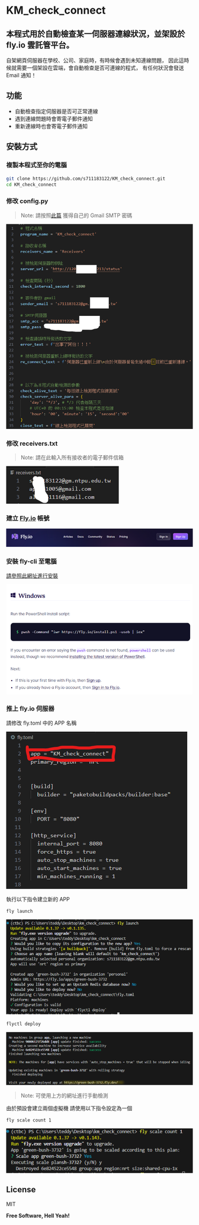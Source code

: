 # KM_check_connect
## 本程式用於自動檢查某一伺服器連線狀況，並架設於 fly.io 雲託管平台。

自架網頁伺服器在學校、公司、家庭時，有時候會遇到未知連線問題，
因此這時候就需要一個架設在雲端，會自動檢查是否可連線的程式，
有任何狀況會發送 Email 通知！


## 功能

- 自動檢查指定伺服器是否可正常連線
- 遇到連線問題時會寄電子郵件通知
- 重新連線時也會寄電子郵件通知

## 安裝方式

### 複製本程式至你的電腦
```sh
git clone https://github.com/s711183122/KM_check_connect.git
cd KM_check_connect
```
### 修改 config.py
> Note: 請按照[此篇](https://wiki.eztrust.com.tw/webdesign/D/1360) 獲得自己的 Gmail SMTP 密碼

![](img/md_pc1.png)

### 修改 receivers.txt
> Note: 請在此輸入所有接收者的電子郵件信箱

![](img/md_pc2.png)

### 建立 [Fly.io](https://fly.io/) 帳號

![](img/md_pc_fly.png)

### 安裝 fly-cli 至電腦
[請參照此網址進行安裝](https://fly.io/docs/hands-on/install-flyctl/)

![](img/md_pc_fly2.png)

### 推上 fly.io 伺服器
請修改 fly.toml 中的 APP 名稱

![](img/md_pc_flytoml.png)

執行以下指令建立新的 APP
```sh
fly launch
```
![](img/md_pc_fly_deploy.png)
```sh
flyctl deploy
```
![](img/md_pc_fly_deploy2.png)

>Note: 可使用上方的網址進行手動檢測

由於預設會建立兩個虛擬機 請使用以下指令設定為一個
```sh
fly scale count 1
```
![](img/md_pc_fly_deploy3.png)


## License

MIT

**Free Software, Hell Yeah!**
